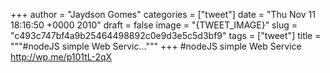 
+++
author = "Jaydson Gomes"
categories = ["tweet"]
date = "Thu Nov 11 18:16:50 +0000 2010"
draft = false
image = "{TWEET_IMAGE}"
slug = "c493c747bf4a9b25464498892c0e9d3e5c5d3bf9"
tags = ["tweet"]
title = """#nodeJS simple Web Servic..."""
+++
#nodeJS simple Web Service http://wp.me/p101tL-2qX
